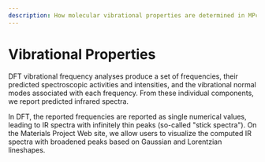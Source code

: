 ```yaml
---
description: How molecular vibrational properties are determined in MPcules
---
```


# Vibrational Properties

DFT vibrational frequency analyses produce a set of frequencies, their predicted spectroscopic activities and intensities, and the vibrational normal modes associated with each frequency. From these individual components, we report predicted infrared spectra.

In DFT, the reported frequencies are reported as single numerical values, leading to IR spectra with infinitely thin peaks (so-called "stick spectra"). On the Materials Project Web site, we allow users to visualize the computed IR spectra with broadened  peaks based on Gaussian and Lorentzian lineshapes.

